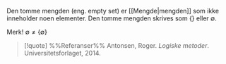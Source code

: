 Den tomme mengden (eng. empty set) er [[Mengde|mengden]] som ikke inneholder noen elementer. Den tomme mengden skrives som $\{\}$ eller $\emptyset$.

Merk!
$\emptyset \neq \{\emptyset\}$

> [!quote] %%Referanser%%
Antonsen, Roger. *Logiske metoder*. Universitetsforlaget, 2014.